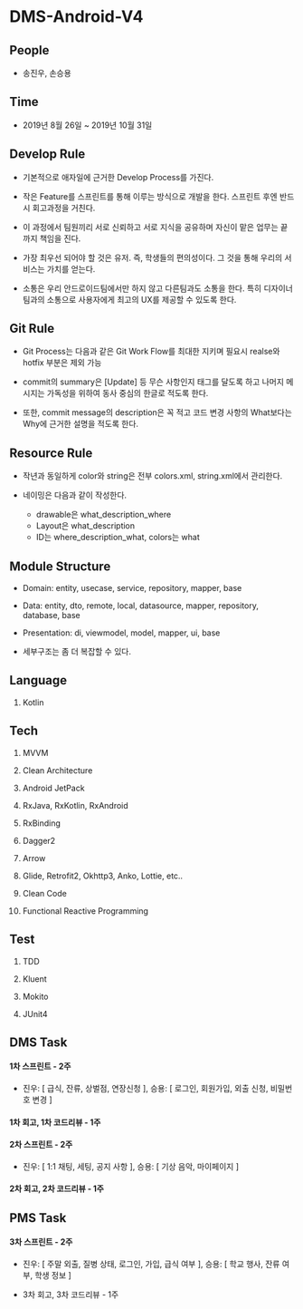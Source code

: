 # DMS-Android-V4

## People

* 송진우, 손승용

## Time

* 2019년 8월 26일 ~ 2019년 10월 31일

## Develop Rule

* 기본적으로 애자일에 근거한 Develop Process를 가진다. 

* 작은 Feature를 스프린트를 통해 이루는 방식으로 개발을 한다. 스프린트 후엔 반드시 회고과정을 거친다. 

* 이 과정에서 팀원끼리 서로 신뢰하고 서로 지식을 공유하며 자신이 맡은 업무는 끝까지 책임을 진다. 

* 가장 최우선 되어야 할 것은 유저. 즉, 학생들의 편의성이다. 그 것을 통해 우리의 서비스는 가치를 얻는다. 

* 소통은 우리 안드로이드팀에서만 하지 않고 다른팀과도 소통을 한다. 특히 디자이너 팀과의 소통으로 사용자에게 최고의 UX를 제공할 수 있도록 한다.

## Git Rule

* Git Process는 다음과 같은 Git Work Flow를 최대한 지키며 필요시 realse와 hotfix 부분은 제외 가능 

* commit의 summary은 [Update] 등 무슨 사항인지 태그를 달도록 하고 나머지 메시지는 가독성을 위하여 동사 중심의 한글로 적도록 한다. 

* 또한, commit message의 description은 꼭 적고 코드 변경 사항의 What보다는 Why에 근거한 설명을 적도록 한다. 

## Resource Rule

* 작년과 동일하게 color와 string은 전부 colors.xml, string.xml에서 관리한다. 

* 네이밍은 다음과 같이 작성한다.
  * drawable은 what_description_where 
  * Layout은 what_description
  * ID는 where_description_what, colors는 what

## Module Structure

* Domain: entity, usecase, service, repository, mapper, base

* Data: entity, dto, remote, local, datasource, mapper, repository, database, base 

* Presentation: di, viewmodel, model, mapper, ui, base 

* 세부구조는 좀 더 복잡할 수 있다.

## Language

1. Kotlin

## Tech

1. MVVM

2. Clean Architecture

3. Android JetPack

4. RxJava, RxKotlin, RxAndroid

5. RxBinding

6. Dagger2

7. Arrow

8. Glide, Retrofit2, Okhttp3, Anko, Lottie, etc..

9. Clean Code

10. Functional Reactive Programming

## Test

1. TDD

2. Kluent

3. Mokito

4. JUnit4

## DMS Task

#### 1차 스프린트 - 2주 
* 진우: [ 급식, 잔류, 상벌점, 연장신청 ], 승용: [ 로그인, 회원가입, 외출 신청, 비밀번호 변경 ] 

#### 1차 회고, 1차 코드리뷰 - 1주

#### 2차 스프린트 - 2주 
* 진우: [ 1:1 채팅, 세팅, 공지 사항 ], 승용: [ 기상 음악, 마이페이지 ]

#### 2차 회고, 2차 코드리뷰 - 1주

## PMS Task

#### 3차 스프린트 - 2주
* 진우: [ 주말 외출, 질병 상태, 로그인, 가입, 급식 여부 ], 승용: [ 학교 행사, 잔류 여부, 학생 정보 ]

* 3차 회고, 3차 코드리뷰 - 1주
